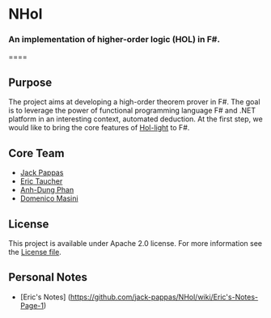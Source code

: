 # NHol

### An implementation of higher-order logic (HOL) in F#.

====

## Purpose
The project aims at developing a high-order theorem prover in F#. The goal is to leverage the power of functional programming language F# and .NET platform in an interesting context, automated deduction. At the first step, we would like to bring the core features of [Hol-light](https://code.google.com/p/hol-light/) to F#.

## Core Team
 - [Jack Pappas](https://github.com/jack-pappas)
 - [Eric Taucher](https://github.com/EricGT)
 - [Anh-Dung Phan](https://github.com/dungpa) 
 - [Domenico Masini](https://github.com/domasin)

## License
This project is available under Apache 2.0 license. 
For more information see the [License file](LICENSE.txt).

## Personal Notes

 - [Eric's Notes] (https://github.com/jack-pappas/NHol/wiki/Eric's-Notes-Page-1)
